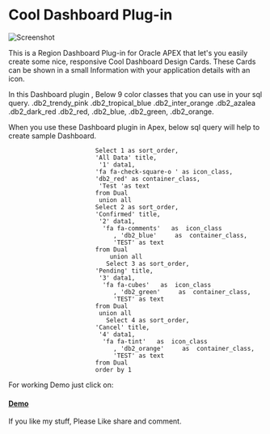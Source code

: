 # Cool Dashboard Plug-in

![Screenshot](https://github.com/sattuvirus/cool_dashboard_plugin/blob/master/screenshot.gif?raw=true)

This is a Region Dashboard Plug-in for Oracle APEX that let's you easily create some nice, responsive Cool Dashboard Design Cards. These Cards can be shown in a small Information with your application details with an icon.

In this Dashboard plugin , Below 9 color classes that you can use in your sql query.
.db2_trendy_pink 
.db2_tropical_blue 
.db2_inter_orange 
.db2_azalea 
.db2_dark_red 
.db2_red,
.db2_blue,
.db2_green,
.db2_orange.


When you use these Dashboard plugin in Apex, below sql query will help to create sample Dashboard.

							Select 1 as sort_order,
							'All Data' title,
							 '1' data1,
							'fa fa-check-square-o ' as icon_class,
							'db2_red' as container_class,
							 'Test 'as text
							from Dual 
							 union all
							Select 2 as sort_order,
							'Confirmed' title,
							 '2' data1,
							  'fa fa-comments'   as  icon_class
								 , 'db2_blue'     as  container_class,
								 'TEST' as text
							from Dual 
								union all
							   Select 3 as sort_order,
							'Pending' title,
							 '3' data1,
							  'fa fa-cubes'   as  icon_class
								 , 'db2_green'     as  container_class,
								 'TEST' as text
							from Dual 
							 union all
							   Select 4 as sort_order,
							'Cancel' title,
							 '4' data1,
							  'fa fa-tint'   as  icon_class
								 , 'db2_orange'     as  container_class,
								 'TEST' as text
							from Dual 
							order by 1

For working Demo just click on:
<a href ="https://apex.oracle.com/pls/apex/f?p=140847:3"> <h4>Demo</h4></a>

If you like my stuff, Please Like share and comment.
